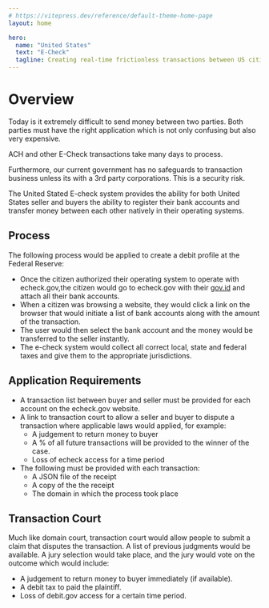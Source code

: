 ```yaml
---
# https://vitepress.dev/reference/default-theme-home-page
layout: home

hero:
  name: "United States"
  text: "E-Check"
  tagline: Creating real-time frictionless transactions between US citizens
---
```


# Overview

Today is it extremely difficult to send money between two parties. Both parties must have the right application which is not only confusing but also very expensive.

ACH and other E-Check transactions take many days to process.

Furthermore, our current government has no safeguards to transaction business unless its with a 3rd party corporations. This is a security risk.

The United Stated E-check system provides the ability for both United States seller and buyers the ability to register their bank accounts and transfer money between each other natively in their operating systems.

## Process

The following process would be applied to create a debit profile at the Federal Reserve:

- Once the citizen authorized their operating system to operate with echeck.gov,the citizen would go to echeck.gov with their [gov.id](/government-os-services/id-gov/) and attach all their bank accounts.
- When a citizen was browsing a website, they would click a link on the browser that would initiate a list of bank accounts along with the amount of the transaction.
- The user would then select the bank account and the money would be transferred to the seller instantly.
- The e-check system would collect all correct local, state and federal taxes and give them to the appropriate jurisdictions.

## Application Requirements

- A transaction list between buyer and seller must be provided for each account on the echeck.gov website.
- A link to transaction court to allow a seller and buyer to dispute a transaction where applicable laws would applied, for example:
  - A judgement to return money to buyer
  - A % of all future transactions will be provided to the winner of the case.
  - Loss of echeck access for a time period
- The following must be provided with each transaction:
  - A JSON file of the receipt
  - A copy of the the receipt
  - The domain in which the process took place

## Transaction Court

Much like domain court, transaction court would allow people to submit a claim that disputes the transaction. A list of previous judgments would be available. A jury selection would take place, and the jury would vote on the outcome which would include:

- A judgement to return money to buyer immediately (if available).
- A debit tax to paid the plaintiff.
- Loss of debit.gov access for a certain time period.
